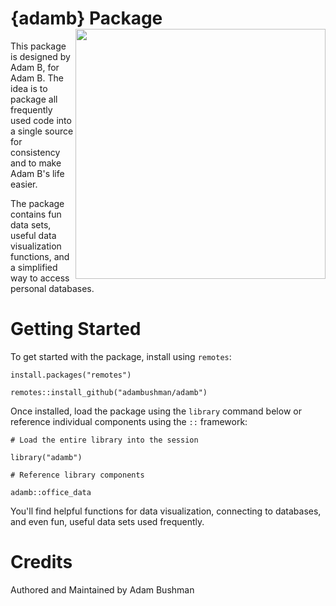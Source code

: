 # {adamb} Package <img src="https://github.com/adambushman/adamb/adamb_package_hex.png" align="right" width="400"/>

This package is designed by Adam B, for Adam B. The idea is to package all frequently used code into a single source for consistency and to make Adam B's life easier.

The package contains fun data sets, useful data visualization functions, and a simplified way to access personal databases.

# Getting Started

To get started with the package, install using `remotes`:

```         
install.packages("remotes")

remotes::install_github("adambushman/adamb")
```

Once installed, load the package using the `library` command below or reference individual components using the `::` framework:

```         
# Load the entire library into the session

library("adamb")

# Reference library components

adamb::office_data
```

You'll find helpful functions for data visualization, connecting to databases, and even fun, useful data sets used frequently.

# Credits

Authored and Maintained by Adam Bushman

